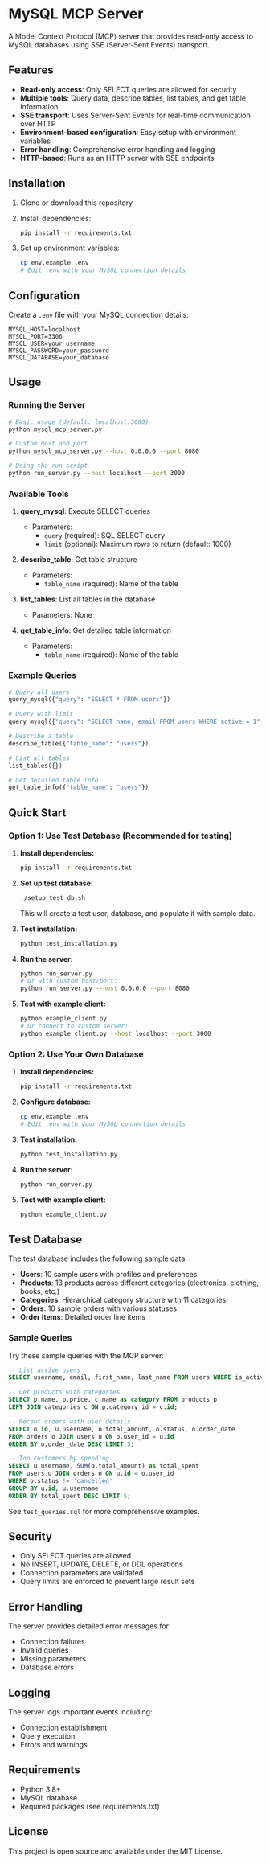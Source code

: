 # MySQL MCP Server

A Model Context Protocol (MCP) server that provides read-only access to MySQL databases using SSE (Server-Sent Events) transport.

## Features

- **Read-only access**: Only SELECT queries are allowed for security
- **Multiple tools**: Query data, describe tables, list tables, and get table information
- **SSE transport**: Uses Server-Sent Events for real-time communication over HTTP
- **Environment-based configuration**: Easy setup with environment variables
- **Error handling**: Comprehensive error handling and logging
- **HTTP-based**: Runs as an HTTP server with SSE endpoints

## Installation

1. Clone or download this repository
2. Install dependencies:
   ```bash
   pip install -r requirements.txt
   ```

3. Set up environment variables:
   ```bash
   cp env.example .env
   # Edit .env with your MySQL connection details
   ```

## Configuration

Create a `.env` file with your MySQL connection details:

```env
MYSQL_HOST=localhost
MYSQL_PORT=3306
MYSQL_USER=your_username
MYSQL_PASSWORD=your_password
MYSQL_DATABASE=your_database
```

## Usage

### Running the Server

```bash
# Basic usage (default: localhost:3000)
python mysql_mcp_server.py

# Custom host and port
python mysql_mcp_server.py --host 0.0.0.0 --port 8080

# Using the run script
python run_server.py --host localhost --port 3000
```

### Available Tools

1. **query_mysql**: Execute SELECT queries
   - Parameters:
     - `query` (required): SQL SELECT query
     - `limit` (optional): Maximum rows to return (default: 1000)

2. **describe_table**: Get table structure
   - Parameters:
     - `table_name` (required): Name of the table

3. **list_tables**: List all tables in the database
   - Parameters: None

4. **get_table_info**: Get detailed table information
   - Parameters:
     - `table_name` (required): Name of the table

### Example Queries

```python
# Query all users
query_mysql({"query": "SELECT * FROM users"})

# Query with limit
query_mysql({"query": "SELECT name, email FROM users WHERE active = 1", "limit": 100})

# Describe a table
describe_table({"table_name": "users"})

# List all tables
list_tables({})

# Get detailed table info
get_table_info({"table_name": "users"})
```

## Quick Start

### Option 1: Use Test Database (Recommended for testing)

1. **Install dependencies:**
   ```bash
   pip install -r requirements.txt
   ```

2. **Set up test database:**
   ```bash
   ./setup_test_db.sh
   ```
   This will create a test user, database, and populate it with sample data.

3. **Test installation:**
   ```bash
   python test_installation.py
   ```

4. **Run the server:**
   ```bash
   python run_server.py
   # Or with custom host/port:
   python run_server.py --host 0.0.0.0 --port 8080
   ```

5. **Test with example client:**
   ```bash
   python example_client.py
   # Or connect to custom server:
   python example_client.py --host localhost --port 3000
   ```

### Option 2: Use Your Own Database

1. **Install dependencies:**
   ```bash
   pip install -r requirements.txt
   ```

2. **Configure database:**
   ```bash
   cp env.example .env
   # Edit .env with your MySQL connection details
   ```

3. **Test installation:**
   ```bash
   python test_installation.py
   ```

4. **Run the server:**
   ```bash
   python run_server.py
   ```

5. **Test with example client:**
   ```bash
   python example_client.py
   ```

## Test Database

The test database includes the following sample data:

- **Users**: 10 sample users with profiles and preferences
- **Products**: 13 products across different categories (electronics, clothing, books, etc.)
- **Categories**: Hierarchical category structure with 11 categories
- **Orders**: 10 sample orders with various statuses
- **Order Items**: Detailed order line items

### Sample Queries

Try these sample queries with the MCP server:

```sql
-- List active users
SELECT username, email, first_name, last_name FROM users WHERE is_active = 1;

-- Get products with categories
SELECT p.name, p.price, c.name as category FROM products p 
LEFT JOIN categories c ON p.category_id = c.id;

-- Recent orders with user details
SELECT o.id, u.username, o.total_amount, o.status, o.order_date 
FROM orders o JOIN users u ON o.user_id = u.id 
ORDER BY o.order_date DESC LIMIT 5;

-- Top customers by spending
SELECT u.username, SUM(o.total_amount) as total_spent 
FROM users u JOIN orders o ON u.id = o.user_id 
WHERE o.status != 'cancelled' 
GROUP BY u.id, u.username 
ORDER BY total_spent DESC LIMIT 5;
```

See `test_queries.sql` for more comprehensive examples.

## Security

- Only SELECT queries are allowed
- No INSERT, UPDATE, DELETE, or DDL operations
- Connection parameters are validated
- Query limits are enforced to prevent large result sets

## Error Handling

The server provides detailed error messages for:
- Connection failures
- Invalid queries
- Missing parameters
- Database errors

## Logging

The server logs important events including:
- Connection establishment
- Query execution
- Errors and warnings

## Requirements

- Python 3.8+
- MySQL database
- Required packages (see requirements.txt)

## License

This project is open source and available under the MIT License.
